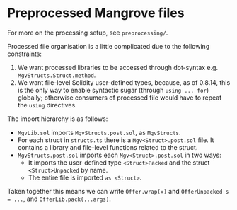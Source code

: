 # Preprocessed Mangrove files

For more on the processing setup, see `preprocessing/`.

Processed file organisation is a little complicated due to the following constraints:

1. We want processed libraries to be accessed through dot-syntax e.g. `MgvStructs.Struct.method`.
2. We want file-level Solidity user-defined types, because, as of 0.8.14, this is the only way to enable syntactic sugar (through `using ... for`) globally; otherwise consumers of processed file would have to repeat the `using` directives.

The import hierarchy is as follows:

- `MgvLib.sol` imports `MgvStructs.post.sol`, as `MgvStructs`.
- For each struct in `structs.ts` there is a `Mgv<Struct>.post.sol` file. It contains a library and file-level functions related to the struct.
- `MgvStructs.post.sol` imports each `Mgv<Struct>.post.sol` in two ways:
  - It imports the user-defined type `<Struct>Packed` and the struct `<Struct>Unpacked` by name.
  - The entire file is imported `as <Struct>`.

Taken together this means we can write `Offer.wrap(x)` and `OfferUnpacked s = ...`, and `OfferLib.pack(...args)`.
